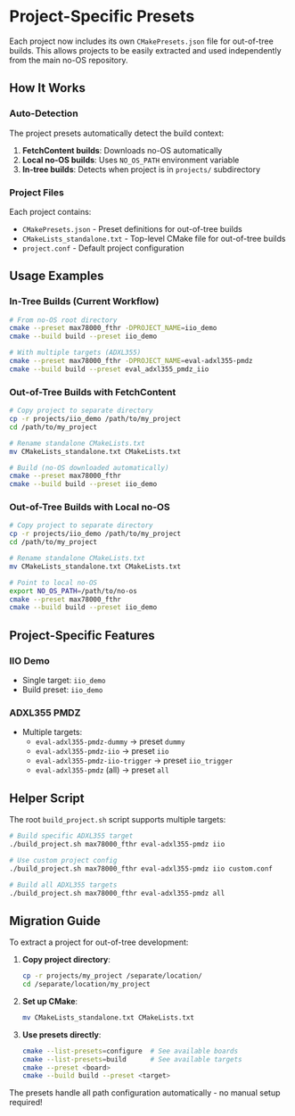 # Project-Specific Presets

Each project now includes its own `CMakePresets.json` file for out-of-tree builds. This allows projects to be easily extracted and used independently from the main no-OS repository.

## How It Works

### Auto-Detection
The project presets automatically detect the build context:

1. **FetchContent builds**: Downloads no-OS automatically
2. **Local no-OS builds**: Uses `NO_OS_PATH` environment variable
3. **In-tree builds**: Detects when project is in `projects/` subdirectory

### Project Files

Each project contains:
- `CMakePresets.json` - Preset definitions for out-of-tree builds
- `CMakeLists_standalone.txt` - Top-level CMake file for out-of-tree builds
- `project.conf` - Default project configuration

## Usage Examples

### In-Tree Builds (Current Workflow)
```bash
# From no-OS root directory
cmake --preset max78000_fthr -DPROJECT_NAME=iio_demo
cmake --build build --preset iio_demo

# With multiple targets (ADXL355)
cmake --preset max78000_fthr -DPROJECT_NAME=eval-adxl355-pmdz
cmake --build build --preset eval_adxl355_pmdz_iio
```

### Out-of-Tree Builds with FetchContent
```bash
# Copy project to separate directory
cp -r projects/iio_demo /path/to/my_project
cd /path/to/my_project

# Rename standalone CMakeLists.txt
mv CMakeLists_standalone.txt CMakeLists.txt

# Build (no-OS downloaded automatically)
cmake --preset max78000_fthr
cmake --build build --preset iio_demo
```

### Out-of-Tree Builds with Local no-OS
```bash
# Copy project to separate directory
cp -r projects/iio_demo /path/to/my_project
cd /path/to/my_project

# Rename standalone CMakeLists.txt
mv CMakeLists_standalone.txt CMakeLists.txt

# Point to local no-OS
export NO_OS_PATH=/path/to/no-os
cmake --preset max78000_fthr
cmake --build build --preset iio_demo
```

## Project-Specific Features

### IIO Demo
- Single target: `iio_demo`
- Build preset: `iio_demo`

### ADXL355 PMDZ
- Multiple targets:
  - `eval-adxl355-pmdz-dummy` → preset `dummy`
  - `eval-adxl355-pmdz-iio` → preset `iio`
  - `eval-adxl355-pmdz-iio-trigger` → preset `iio_trigger`
  - `eval-adxl355-pmdz` (all) → preset `all`

## Helper Script

The root `build_project.sh` script supports multiple targets:

```bash
# Build specific ADXL355 target
./build_project.sh max78000_fthr eval-adxl355-pmdz iio

# Use custom project config
./build_project.sh max78000_fthr eval-adxl355-pmdz iio custom.conf

# Build all ADXL355 targets
./build_project.sh max78000_fthr eval-adxl355-pmdz all
```

## Migration Guide

To extract a project for out-of-tree development:

1. **Copy project directory**:
   ```bash
   cp -r projects/my_project /separate/location/
   cd /separate/location/my_project
   ```

2. **Set up CMake**:
   ```bash
   mv CMakeLists_standalone.txt CMakeLists.txt
   ```

3. **Use presets directly**:
   ```bash
   cmake --list-presets=configure  # See available boards
   cmake --list-presets=build      # See available targets
   cmake --preset <board>
   cmake --build build --preset <target>
   ```

The presets handle all path configuration automatically - no manual setup required!